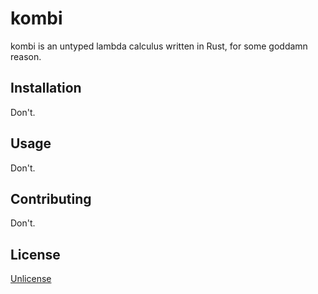 # kombi
kombi is an untyped lambda calculus written in Rust, for some goddamn reason.

## Installation
Don't.

## Usage
Don't.

## Contributing
Don't.

## License
[Unlicense](https://choosealicense.com/licenses/unlicense/)